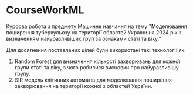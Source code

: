 # CourseWorkML
Курсова робота з предмету Машинне навчання на тему "Моделювання поширення туберкульозу на території областей України на 2024 рік з визначенням найуразливіших груп за ознаками статі та віку."

Для досягнення поставлених цілей були використані такі технології як: 
1. Random Forest для визначення кількості захворювань для кожної групи статі та віку, з чого робилися висновки про найуразливішу групу.
2. SIR модель клітинних автоматів для моделювання поширення захворювання на території кожної з областей України.

